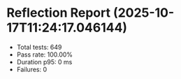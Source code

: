 # Reflection Report (2025-10-17T11:24:17.046144)

- Total tests: 649
- Pass rate: 100.00%
- Duration p95: 0 ms
- Failures: 0

